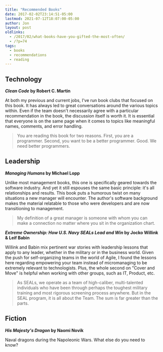 ```yaml
---
title: "Recommended Books"
date: 2017-02-02T23:14:51-05:00
lastmod: 2021-07-12T18:07:00-05:00
author: Jon
layout: post
oldlinks:
  - /2017/02/what-books-have-you-gifted-the-most-often/
  - /?p=74
tags:
  - books
  - recommendations
  - reading
---
```


## Technology

**_Clean Code_ by Robert C. Martin**

At both my previous and current jobs, I've run book clubs that focused on this book. It has always led to great conversations around the various topics within. Even if the team doesn't necessarily agree with a particular recommendation in the book, the discussion itself is worth it. It is essential that everyone is on the same page when it comes to topics like meaningful names, comments, and error handling.

> You are reading this book for two reasons. First, you are a programmer. Second, you want to be a better programmer. Good. We need better programmers.

## Leadership

**_Managing Humans_ by Michael Lopp**

Unlike most management books, this one is specifically geared towards the software industry. And yet it still espouses the same basic principle: it's all relationships and results. This book puts a humorous twist on many situations a new manager will encounter. The author's software background makes the material relatable to those who were developers and are now transitioning to management.

> My definition of a great manager is someone with whom you can make a connection no matter where you sit in the organization chart.

**_Extreme Ownership: How U.S. Navy SEALs Lead and Win_ by Jocko Willink & Leif Babin**

Willink and Babin mix pertinent war stories with leadership lessons that apply to any leader, whether in the military or in the business world.
Given the push for self-organizing teams in the world of Agile, I found the lessons here regarding empowering your team instead of micromanaging to be extremely relevant to technologists. Plus, the whole second on "Cover and Move" is helpful when working with other groups, such as IT, Product, etc.

> As SEALs, we operate as a team of high-caliber, multi-talented individuals who have been through perhaps the toughest military training and most rigorous screening process anywhere. But in the SEAL program, it is all about the Team. The sum is far greater than the parts.

## Fiction

**_His Majesty's Dragon_ by Naomi Novik**

Naval dragons during the Napoleonic Wars. What else do you need to know?
